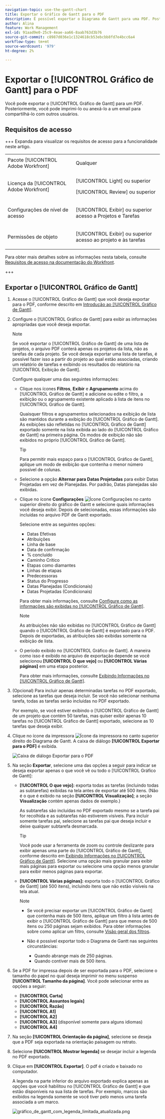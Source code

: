 ```yaml
---
navigation-topic: use-the-gantt-chart
title: Exportar o Gráfico de Gantt para o PDF
description: É possível exportar o Diagrama de Gantt para uma PDF. Posteriormente, você pode imprimi-lo ou anexá-lo a um email para compartilhá-lo com outros usuários.
author: Alina
feature: Work Management
exl-id: 91aad9e0-25c9-4eae-aa66-8aab763d3b76
source-git-commit: c8987d036e1c1324618cb53ebcbb8fd7e4bcc6a4
workflow-type: tm+mt
source-wordcount: '979'
ht-degree: 2%

---
```


# Exportar o [!UICONTROL Gráfico de Gantt] para o PDF

<!--Audited: 08/2025-->

Você pode exportar o [!UICONTROL Gráfico de Gantt] para um PDF. Posteriormente, você pode imprimi-lo ou anexá-lo a um email para compartilhá-lo com outros usuários.

## Requisitos de acesso

+++ Expanda para visualizar os requisitos de acesso para a funcionalidade neste artigo. 

<table style="table-layout:auto"> 
 <col> 
 <col> 
 <tbody> 
  <tr> 
   <td role="rowheader">Pacote [!UICONTROL Adobe Workfront]</td> 
   <td> <p>Qualquer</p> </td> 
  </tr> 
  <tr> 
   <td role="rowheader">Licença da [!UICONTROL Adobe Workfront]</td> 
   <td> <p>[!UICONTROL Light] ou superior</p>
   <p>[!UICONTROL Review] ou superior</p> </td> 
  </tr> 
  <tr> 
   <td role="rowheader">Configurações de nível de acesso</td> 
   <td> <p>[!UICONTROL Exibir] ou superior acesso a Projetos e Tarefas</p> </td> 
  </tr> 
  <tr> 
   <td role="rowheader">Permissões de objeto</td> 
   <td> <p>[!UICONTROL Exibir] ou superior acesso ao projeto e às tarefas</p> </td> 
  </tr> 
 </tbody> 
</table>

Para obter mais detalhes sobre as informações nesta tabela, consulte [Requisitos de acesso na documentação do Workfront](/help/quicksilver/administration-and-setup/add-users/access-levels-and-object-permissions/access-level-requirements-in-documentation.md).

+++

<!--Old:

<table style="table-layout:auto"> 
 <col> 
 <col> 
 <tbody> 
  <tr> 
   <td role="rowheader">[!UICONTROL Adobe Workfront] plan</td> 
   <td> <p>Any </p> </td> 
  </tr> 
  <tr> 
   <td role="rowheader">[!UICONTROL Adobe Workfront] license</td> 
   <td> <p>New:[!UICONTROL Light] or higher</p>
   <p>Current:[!UICONTROL Review] or higher</p> </td> 
  </tr> 
  <tr> 
   <td role="rowheader">Access level configurations</td> 
   <td> <p>[!UICONTROL View] or higher access to Projects and Tasks</p> </td> 
  </tr> 
  <tr> 
   <td role="rowheader">Object permissions</td> 
   <td> <p>[!UICONTROL View] or higher access to the project</p> </td> 
  </tr> 
 </tbody> 
</table>

-->

## Exportar o [!UICONTROL Gráfico de Gantt]

1. Acesse o [!UICONTROL Gráfico de Gantt] que você deseja exportar para o PDF, conforme descrito em [Introdução ao [!UICONTROL Gráfico de Gantt]](../../../manage-work/gantt-chart/use-the-gantt-chart/get-started-with-gantt.md).
1. Configure o [!UICONTROL Gráfico de Gantt] para exibir as informações apropriadas que você deseja exportar.

   >[!NOTE]
   >
   >Se você exportar o [!UICONTROL Gráfico de Gantt] de uma lista de projetos, o arquivo PDF conterá apenas os projetos da lista, não as tarefas de cada projeto. Se você deseja exportar uma lista de tarefas, é possível fazer isso a partir do projeto ao qual estão associadas, criando um relatório de tarefas e exibindo os resultados do relatório na [!UICONTROL Exibição de Gantt].

   Configure qualquer uma das seguintes informações:

   * Clique nos ícones **Filtros**, **Exibir** e **Agrupamento** acima do [!UICONTROL Gráfico de Gantt] e adicione ou edite o filtro, a exibição ou o agrupamento existente aplicado à lista de itens no [!UICONTROL Gráfico de Gantt].

     Quaisquer filtros e agrupamentos selecionados na exibição de lista são mantidos durante a exibição do [!UICONTROL Gráfico de Gantt]. As exibições são refletidas no [!UICONTROL Gráfico de Gantt] exportado somente na lista exibida ao lado do [!UICONTROL Gráfico de Gantt] na primeira página. Os modos de exibição não são exibidos no próprio [!UICONTROL Gráfico de Gantt].

     >[!TIP]
     >
     >Para permitir mais espaço para o [!UICONTROL Gráfico de Gantt], aplique um modo de exibição que contenha o menor número possível de colunas.

   * Selecione a opção **Alternar para Datas Projetadas** para exibir Datas Projetadas em vez de Planejadas. Por padrão, Datas planejadas são exibidas.

   * Clique no ícone **Configurações** ![Ícone Configurações](assets/settings-icon.png) no canto superior direito do gráfico de Gantt e selecione quais informações você deseja exibir. Depois de selecionadas, essas informações são incluídas no arquivo PDF de Gantt exportado.

     Selecione entre as seguintes opções:

      * Datas Efetivas
      * Atribuições
      * Linha de base
      * Data de confirmação
      * % concluído
      * Caminho Crítico
      * Etapas como diamantes
      * Linhas de etapas
      * Predecessoras
      * Status do Progresso
      * Datas Planejadas (Condicionais)
      * Datas Projetadas (Condicionais)

     Para obter mais informações, consulte   [Configure como as informações são exibidas no [!UICONTROL Gráfico de Gantt]](../../../manage-work/gantt-chart/use-the-gantt-chart/configure-info-on-gantt-chart.md).

     >[!NOTE]
     >
     > As atribuições não são exibidas no [!UICONTROL Gráfico de Gantt] quando o [!UICONTROL Gráfico de Gantt] é exportado para o PDF. Depois de exportadas, as atribuições são exibidas somente na exibição de lista.

   * O período exibido no [!UICONTROL Gráfico de Gantt]. A maneira como isso é exibido no arquivo de exportação depende se você selecionou **[!UICONTROL O que vejo]** ou **[!UICONTROL Várias páginas]** em uma etapa posterior.

     Para obter mais informações, consulte [Exibindo Informações no [!UICONTROL Gráfico de Gantt]](../../../manage-work/gantt-chart/use-the-gantt-chart/view-info-in-gantt.md).



1. (Opcional) Para incluir apenas determinadas tarefas no PDF exportado, selecione as tarefas que deseja incluir. Se você não selecionar nenhuma tarefa, todas as tarefas serão incluídas no PDF exportado.

   Por exemplo, se você estiver exibindo o [!UICONTROL Gráfico de Gantt] de um projeto que contém 50 tarefas, mas quiser exibir apenas 10 tarefas no [!UICONTROL Gráfico de Gantt] exportado, selecione as 10 tarefas que deseja exibir.

1. Clique no ícone da impressora ![Ícone da impressora](assets/printer-icon.png) no canto superior direito do Diagrama de Gantt.
A caixa de diálogo **[!UICONTROL Exportar para o PDF]** é exibida.

   ![Caixa de diálogo Exportar para o PDF](assets/exported-gantt-ui-350x225.png)

1. Na seção **Exportar**, selecione uma das opções a seguir para indicar se deseja exportar apenas o que você vê ou todo o [!UICONTROL Gráfico de Gantt]:

   * **[!UICONTROL O que vejo]:** exporta todas as tarefas (incluindo todas as subtarefas) exibidas na tela antes de exportar até 500 itens. (Não é o que é exibido na seção **[!UICONTROL Visualização]**; a seção **Visualização** contém apenas dados de exemplo.)

     As subtarefas são incluídas no PDF exportado mesmo se a tarefa pai for recolhida e as subtarefas não estiverem visíveis. Para incluir somente tarefas pai, selecione as tarefas pai que deseja incluir e deixe qualquer subtarefa desmarcada.

     >[!TIP]
     >
     >Você pode usar a ferramenta de zoom ou controle deslizante para exibir apenas uma parte do [!UICONTROL Gráfico de Gantt], conforme descrito em [Exibindo Informações no [!UICONTROL Gráfico de Gantt]](../../../manage-work/gantt-chart/use-the-gantt-chart/view-info-in-gantt.md). Selecione uma opção mais granular para exibir mais páginas para exportar ou selecione uma opção menos granular para exibir menos páginas para exportar.


   * **[!UICONTROL Várias páginas]:** exporta todo o [!UICONTROL Gráfico de Gantt] (até 500 itens), incluindo itens que não estão visíveis na tela atual.

     >[!NOTE]
     >
     >* Se você precisar exportar um [!UICONTROL Gráfico de Gantt] que contenha mais de 500 itens, aplique um filtro à lista antes de exibir o [!UICONTROL Gráfico de Gantt] para que menos de 500 itens ou 250 páginas sejam exibidos. Para obter informações sobre como aplicar um filtro, consulte [Visão geral dos filtros](../../../reports-and-dashboards/reports/reporting-elements/filters-overview.md).
     >
     >
     >* Não é possível exportar todo o Diagrama de Gantt nas seguintes circunstâncias:
     >   
     >   * Quando abrange mais de 250 páginas.
     >   * Quando contiver mais de 500 itens.


1. Se a PDF for impressa depois de ser exportada para o PDF, selecione o tamanho do papel no qual deseja imprimir no menu suspenso **[!UICONTROL Tamanho da página]**.
Você pode selecionar entre as opções a seguir:

   * **[!UICONTROL Carta]**
   * **[!UICONTROL Assuntos legais]**
   * **[!UICONTROL Razão]**
   * **[!UICONTROL A1]**
   * **[!UICONTROL A2]**
   * **[!UICONTROL A3]** (disponível somente para alguns idiomas)
   * **[!UICONTROL A4]**
1. Na seção **[!UICONTROL Orientação da página]**, selecione se deseja que a PDF seja exportada na orientação paisagem ou retrato.
1. Selecione **[!UICONTROL Mostrar legenda]** se desejar incluir a legenda no PDF exportado.
1. Clique em **[!UICONTROL Exportar]**. O pdf é criado e baixado no computador.

   A legenda na parte inferior do arquivo exportado explica apenas as opções que você habilitou no [!UICONTROL Gráfico de Gantt] e que estão disponíveis na sua lista de tarefas. Por exemplo, marcos são exibidos na legenda somente se você tiver pelo menos uma tarefa associada a um marco.

   ![gráfico_de_gantt_com_legenda_limitada_atualizada.png](assets/gantt-chart-with-updated--limited--legend-350x271.png)
